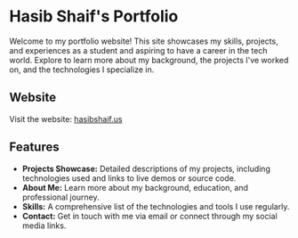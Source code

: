 # Hasib Shaif's Portfolio

Welcome to my portfolio website! This site showcases my skills, projects, and experiences as a student and aspiring to have a career in the tech world. Explore to learn more about my background, the projects I've worked on, and the technologies I specialize in.

## Website

Visit the website: [hasibshaif.us](http://hasibshaif.us)

## Features

- **Projects Showcase:** Detailed descriptions of my projects, including technologies used and links to live demos or source code.
- **About Me:** Learn more about my background, education, and professional journey.
- **Skills:** A comprehensive list of the technologies and tools I use regularly.
- **Contact:** Get in touch with me via email or connect through my social media links.
  
